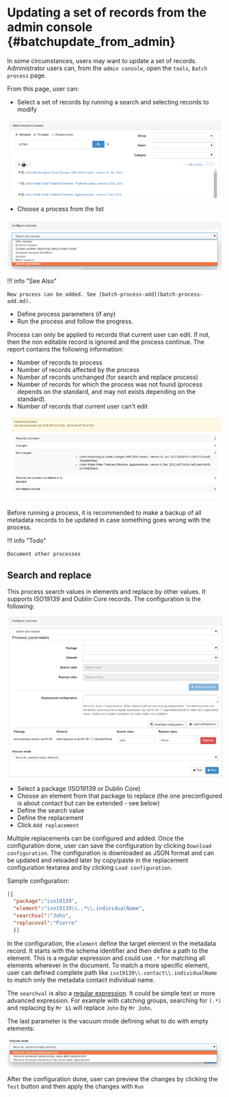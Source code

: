 # Updating a set of records from the admin console {#batchupdate_from_admin}

In some circumstances, users may want to update a set of records. Administrator users can, from the `admin console`, open the `tools`, `Batch process` page.

From this page, user can:

-   Select a set of records by running a search and selecting records to modify

![](img/batch-search-and-select.png)

-   Choose a process from the list

![](img/batch-choose-a-process.png)

!!! info "See Also"

    New process can be added. See [batch-process-add](batch-process-add.md).


-   Define process parameters (if any)
-   Run the process and follow the progress.

Process can only be applied to records that current user can edit. If not, then the non editable record is ignored and the process continue. The report contains the following information:

-   Number of records to process
-   Number of records affected by the process
-   Number of records unchanged (for search and replace process)
-   Number of records for which the process was not found (process depends on the standard, and may not exists depending on the standard).
-   Number of records that current user can't edit

![](img/batch-report.png)

Before running a process, it is recommended to make a backup of all metadata records to be updated in case something goes wrong with the process.

!!! info "Todo"

    Document other processes


## Search and replace

This process search values in elements and replace by other values. It supports ISO19139 and Dublin Core records. The configuration is the following:

![](img/batch-search-and-replace-configuration.png)

-   Select a package (ISO19139 or Dublin Core)
-   Choose an element from that package to replace (the one preconfigured is about contact but can be extended - see below)
-   Define the search value
-   Define the replacement
-   Click `Add replacement`

Multiple replacements can be configured and added. Once the configuration done, user can save the configuration by clicking `Download configuration`. The configuration is downloaded as JSON format and can be updated and reloaded later by copy/paste in the replacement configuration textarea and by clicking `Load configuration`.

Sample configuration:

``` json
[{
  "package":"iso19139",
  "element":"iso19139\\..*\\.individualName",
  "searchval":"John",
  "replaceval":"Pierre"
  }]
```

In the configuration, the `element` define the target element in the metadata record. It starts with the schema identifier and then define a path to the element. This is a regular expression and could use `.*` for matching all elements wherever in the document. To match a more specific element, user can defined complete path like `iso19139\\.contact\\.individualName` to match only the metadata contact individual name.

The `searchval` is also a [regular expression](http://www.regular-expressions.info/tutorial.html). It could be simple text or more advanced expression. For example with catching groups, searching for `(.*)` and replacing by `Mr $1` will replace `John` by `Mr John`.

The last parameter is the vacuum mode defining what to do with empty elements:

![](img/batch-search-and-replace-vacuum.png)

After the configuration done, user can preview the changes by clicking the `Test` button and then apply the changes with `Run`
